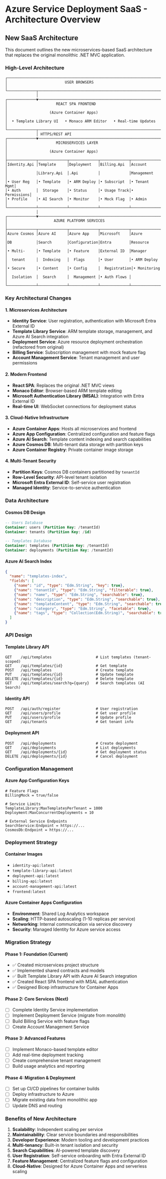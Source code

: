 # Azure Service Deployment SaaS - Architecture Overview

## New SaaS Architecture

This document outlines the new microservices-based SaaS architecture that replaces the original monolithic .NET MVC application.

### High-Level Architecture

```
┌─────────────────────────────────────────────────────────────────────┐
│                          USER BROWSERS                               │
└─────────────┬───────────────────────────────────────────────────────┘
              │
┌─────────────▼───────────────────────────────────────────────────────┐
│                      REACT SPA FRONTEND                              │
│                   (Azure Container Apps)                             │
│  • Template Library UI   • Monaco ARM Editor   • Real-time Updates  │
└─────────────┬───────────────────────────────────────────────────────┘
              │ HTTPS/REST API
┌─────────────▼───────────────────────────────────────────────────────┐
│                      MICROSERVICES LAYER                             │
│                   (Azure Container Apps)                             │
├─────────────┬─────────────┬─────────────┬─────────────┬─────────────┤
│Identity.Api │Template     │Deployment   │Billing.Api  │Account      │
│             │Library.Api  │.Api         │             │Management   │
│• User Reg   │• Template   │• ARM Deploy │• Subscript  │• Tenant Mgmt│
│• Auth       │  Storage    │• Status     │• Usage Track│• Permissions│
│• Profile    │• AI Search  │• Monitor    │• Mock Flag  │• Admin      │
└─────────────┴─────────────┴─────────────┴─────────────┴─────────────┘
              │
┌─────────────▼───────────────────────────────────────────────────────┐
│                     AZURE PLATFORM SERVICES                         │
├─────────────┬─────────────┬─────────────┬─────────────┬─────────────┤
│Azure Cosmos │Azure AI     │Azure App    │Microsoft    │Azure        │
│DB           │Search       │Configuration│Entra        │Resource     │
│• Multi-     │• Template   │• Feature    │External ID  │Manager      │
│  tenant     │  Indexing   │  Flags      │• User       │• ARM Deploy │
│• Secure     │• Content    │• Config     │  Registration│• Monitoring │
│  Isolation  │  Search     │  Management │• Auth Flows │             │
└─────────────┴─────────────┴─────────────┴─────────────┴─────────────┘
```

### Key Architectural Changes

#### 1. **Microservices Architecture**
- **Identity Service**: User registration, authentication with Microsoft Entra External ID
- **Template Library Service**: ARM template storage, management, and Azure AI Search integration
- **Deployment Service**: Azure resource deployment orchestration (refactored from original)
- **Billing Service**: Subscription management with mock feature flag
- **Account Management Service**: Tenant management and user permissions

#### 2. **Modern Frontend**
- **React SPA**: Replaces the original .NET MVC views
- **Monaco Editor**: Browser-based ARM template editing
- **Microsoft Authentication Library (MSAL)**: Integration with Entra External ID
- **Real-time UI**: WebSocket connections for deployment status

#### 3. **Cloud-Native Infrastructure**
- **Azure Container Apps**: Hosts all microservices and frontend
- **Azure App Configuration**: Centralized configuration and feature flags
- **Azure AI Search**: Template content indexing and search capabilities
- **Azure Cosmos DB**: Multi-tenant data storage with partition keys
- **Azure Container Registry**: Private container image storage

#### 4. **Multi-Tenant Security**
- **Partition Keys**: Cosmos DB containers partitioned by `tenantId`
- **Row-Level Security**: API-level tenant isolation
- **Microsoft Entra External ID**: Self-service user registration
- **Managed Identity**: Service-to-service authentication

### Data Architecture

#### Cosmos DB Design
```sql
-- Users Database
Container: users (Partition Key: /tenantId)
Container: tenants (Partition Key: /id)

-- Templates Database  
Container: templates (Partition Key: /tenantId)
Container: deployments (Partition Key: /tenantId)
```

#### Azure AI Search Index
```json
{
  "name": "templates-index",
  "fields": [
    {"name": "id", "type": "Edm.String", "key": true},
    {"name": "tenantId", "type": "Edm.String", "filterable": true},
    {"name": "name", "type": "Edm.String", "searchable": true},
    {"name": "description", "type": "Edm.String", "searchable": true},
    {"name": "templateContent", "type": "Edm.String", "searchable": true},
    {"name": "category", "type": "Edm.String", "facetable": true},
    {"name": "tags", "type": "Collection(Edm.String)", "searchable": true}
  ]
}
```

### API Design

#### Template Library API
```
GET    /api/templates                    # List templates (tenant-scoped)
GET    /api/templates/{id}               # Get template
POST   /api/templates                    # Create template
PUT    /api/templates/{id}               # Update template
DELETE /api/templates/{id}               # Delete template
GET    /api/templates/search?q={query}   # Search templates (AI Search)
```

#### Identity API
```
POST   /api/auth/register                # User registration
GET    /api/users/profile                # Get user profile
PUT    /api/users/profile                # Update profile
GET    /api/tenants                      # Get tenant info
```

#### Deployment API
```
POST   /api/deployments                  # Create deployment
GET    /api/deployments                  # List deployments
GET    /api/deployments/{id}             # Get deployment status
DELETE /api/deployments/{id}             # Cancel deployment
```

### Configuration Management

#### Azure App Configuration Keys
```
# Feature Flags
BillingMock = true/false

# Service Limits
TemplateLibrary:MaxTemplatesPerTenant = 1000
Deployment:MaxConcurrentDeployments = 10

# External Service Endpoints
SearchService:Endpoint = https://...
CosmosDb:Endpoint = https://...
```

### Deployment Strategy

#### Container Images
- `identity-api:latest`
- `template-library-api:latest`
- `deployment-api:latest` 
- `billing-api:latest`
- `account-management-api:latest`
- `frontend:latest`

#### Azure Container Apps Configuration
- **Environment**: Shared Log Analytics workspace
- **Scaling**: HTTP-based autoscaling (1-10 replicas per service)
- **Networking**: Internal communication via service discovery
- **Security**: Managed Identity for Azure service access

### Migration Strategy

#### Phase 1: Foundation (Current)
- ✅ Created microservices project structure
- ✅ Implemented shared contracts and models
- ✅ Built Template Library API with Azure AI Search integration
- ✅ Created React SPA frontend with MSAL authentication
- ✅ Designed Bicep infrastructure for Container Apps

#### Phase 2: Core Services (Next)
- [ ] Complete Identity Service implementation
- [ ] Implement Deployment Service (migrate from monolith)
- [ ] Build Billing Service with feature flags
- [ ] Create Account Management Service

#### Phase 3: Advanced Features
- [ ] Implement Monaco-based template editor
- [ ] Add real-time deployment tracking
- [ ] Create comprehensive tenant management
- [ ] Build usage analytics and reporting

#### Phase 4: Migration & Deployment
- [ ] Set up CI/CD pipelines for container builds
- [ ] Deploy infrastructure to Azure
- [ ] Migrate existing data from monolithic app
- [ ] Update DNS and routing

### Benefits of New Architecture

1. **Scalability**: Independent scaling per service
2. **Maintainability**: Clear service boundaries and responsibilities  
3. **Developer Experience**: Modern tooling and development practices
4. **Multi-tenancy**: Built-in tenant isolation and security
5. **Search Capabilities**: AI-powered template discovery
6. **User Registration**: Self-service onboarding with Entra External ID
7. **Feature Management**: Centralized feature flags and configuration
8. **Cloud-Native**: Designed for Azure Container Apps and serverless scaling